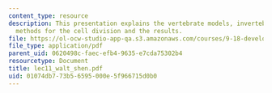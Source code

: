 ```yaml
---
content_type: resource
description: This presentation explains the vertebrate models, invertebrate models,
  methods for the cell division and the results.
file: https://ol-ocw-studio-app-qa.s3.amazonaws.com/courses/9-18-developmental-neurobiology-spring-2005/01074db773b56595000e5f966715d0b0_lec11_walt_shen.pdf
file_type: application/pdf
parent_uid: 0620498c-faec-efb4-9635-e7cda75302b4
resourcetype: Document
title: lec11_walt_shen.pdf
uid: 01074db7-73b5-6595-000e-5f966715d0b0
---
```

